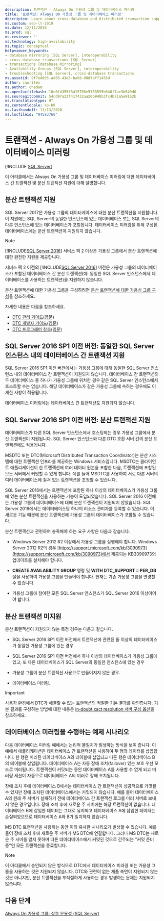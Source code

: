 ```yaml
---
description: 트랜잭션 - Always On 가용성 그룹 및 데이터베이스 미러링
title: '트랜잭션: Always On 가용성 그룹 및 데이터베이스 미러링'
descripton: Learn about cross-database and distributed transaction support for SQL Server Always On availability groups and database mirroring.
ms.custom: seo-lt-2019
ms.date: 12/11/2018
ms.prod: sql
ms.reviewer: ''
ms.technology: high-availability
ms.topic: conceptual
helpviewer_keywords:
- database mirroring [SQL Server], interoperability
- cross-database transactions [SQL Server]
- transactions [database mirroring]
- Availability Groups [SQL Server], interoperability
- troubleshooting [SQL Server], cross-database transactions
ms.assetid: 9f7ed895-ad65-43e3-ba08-00d7bff1456d
author: cawrites
ms.author: chadam
ms.openlocfilehash: 10e0f4355f3415708e5783595b048f7ae3b540d0
ms.sourcegitcommit: 54cd97a33f417432aa26b948b3fc4b71a5e9162b
ms.translationtype: HT
ms.contentlocale: ko-KR
ms.lasthandoff: 11/13/2020
ms.locfileid: "94583760"
---
```

# <a name="transactions---availability-groups-and-database-mirroring"></a>트랜잭션 - Always On 가용성 그룹 및 데이터베이스 미러링
[!INCLUDE [SQL Server](../../../includes/applies-to-version/sqlserver.md)]

이 아티클에서는 Always On 가용성 그룹 및 데이터베이스 미러링에 대한 데이터베이스 간 트랜잭션 및 분산 트랜잭션 지원에 대해 설명합니다.  

## <a name="support-for-distributed-transactions"></a>분산 트랜잭션 지원

SQL Server 2017은 가용성 그룹의 데이터베이스에 대한 분산 트랜잭션을 지원합니다. 이 지원에는 SQL Server의 동일한 인스턴스에 있는 데이터베이스 또는 SQL Server의 다른 인스턴스에 있는 데이터베이스가 포함됩니다. 데이터베이스 미러링을 위해 구성된 데이터베이스에는 분산 트랜잭션이 지원되지 않습니다.

> [!NOTE]
> [!INCLUDE[SQL Server 2016](../../../includes/sssql15-md.md)] 서비스 팩 2 이상은 가용성 그룹에서 분산 트랜잭션에 대한 완전한 지원을 제공합니다. 
> 
> 서비스 팩 2 이전의 [!INCLUDE[SQL Server 2016](../../../includes/sssql15-md.md)] 버전은 가용성 그룹의 데이터베이스가 포함된 데이터베이스 간 분산 트랜잭션(예: 동일한 SQL Server 인스턴스에서 데이터베이스를 사용하는 트랜잭션)을 지원하지 않습니다.

분산 트랜잭션에 대한 가용성 그룹을 구성하려면 [분산 트랜잭션에 대한 가용성 그룹 구성](configure-availability-group-for-distributed-transactions.md)을 참조하세요.

자세한 내용은 다음을 참조하세요.

- [DTC 관리 가이드(영문)](/previous-versions/windows/desktop/ms681291(v=vs.85))
- [DTC 개발자 가이드(영문)](/previous-versions/windows/desktop/ms679938(v=vs.85))
- [DTC 프로그래머 참조(영문)](/previous-versions/windows/desktop/ms686108(v=vs.85))

## <a name="sql-server-2016-sp1-and-before-support-for-cross-database-transactions-within-the-same-sql-server-instance"></a>SQL Server 2016 SP1 이전 버전: 동일한 SQL Server 인스턴스 내의 데이터베이스 간 트랜잭션 지원  

SQL Server 2016 SP1 이전 버전에서는 가용성 그룹에 대해 동일한 SQL Server 인스턴스 내의 데이터베이스 간 트랜잭션이 지원되지 않습니다. 데이터베이스 간 트랜잭션의 두 데이터베이스 중 하나가 가용성 그룹에 위치한 경우 같은 SQL Server 인스턴스에서 호스트할 수는 없습니다. 해당 데이터베이스가 같은 가용성 그룹에 속하는 경우에도 이 제한 사항이 적용됩니다.  
  
데이터베이스 미러링에는 데이터베이스 간 트랜잭션도 지원되지 않습니다.  
  
##  <a name="sql-server-2016-sp1-and-before-support-for-distributed-transactions"></a><a name="dtcsupport"></a> SQL Server 2016 SP1 이전 버전: 분산 트랜잭션 지원  
데이터베이스가 다른 SQL Server 인스턴스에서 호스팅되는 경우 가용성 그룹에서 분산 트랜잭션이 지원됩니다. SQL Server 인스턴스와 다른 DTC 호환 서버 간의 분산 트랜잭션에도 적용됩니다.  
 
MSDTC 또는 DTC(Microsoft Distributed Transaction Coordinator)는 분산 시스템에 대한 트랜잭션 인프라를 제공하는 Windows 서비스입니다. MSDTC는 클라이언트 애플리케이션이 한 트랜잭션에 여러 데이터 원본을 포함한 다음, 트랜잭션에 포함된 모든 서버에서 커밋할 수 있게 합니다. 예를 들어 MSDTC를 사용하여 서로 다른 서버의 여러 데이터베이스에 걸쳐 있는 트랜잭션을 조정할 수 있습니다.

SQL Server 2016에서는 트랜잭션에 포함된 하나 이상의 데이터베이스가 가용성 그룹에 있는 분산 트랜잭션을 사용하는 기능이 도입되었습니다. SQL Server 2016 이전에는 가용성 그룹의 데이터베이스에 대해 분산 트랜잭션이 지원되지 않았습니다. SQL Server 2016에서는 데이터베이스당 하나의 리소스 관리자를 등록할 수 있습니다. 이 새로운 기능 때문에 분산 트랜잭션에 가용성 그룹의 데이터베이스가 포함될 수 있습니다.
  
 분산 트랜잭션과 관련하여 충족해야 하는 요구 사항은 다음과 같습니다.  
  
-   Windows Server 2012 R2 이상에서 가용성 그룹을 실행해야 합니다. Windows Server 2012 R2의 경우 [https://support.microsoft.com/kb/3090973](https://support.microsoft.com/kb/3090973)에서 제공되는 KB3090973의 업데이트를 설치해야 합니다.  
  
-   **CREATE AVAILABILITY GROUP** 명령 및 **WITH DTC\_SUPPORT = PER_DB** 절을 사용하여 가용성 그룹을 만들어야 합니다. 현재는 기존 가용성 그룹을 변경할 수 없습니다.  

- 가용성 그룹에 참여한 모든 SQL Server 인스턴스가 SQL Server 2016 이상이어야 합니다.
 
 ## <a name="non-support-for-distributed-transactions"></a>분산 트랜잭션 미지원
 분산 트랜잭션이 지원되지 않는 특정 경우는 다음과 같습니다.
 
 - SQL Server 2016 SP1 이전 버전에서 트랜잭션에 관련된 둘 이상의 데이터베이스가 동일한 가용성 그룹에 있는 경우
 
 - SQL Server 2016 SP1 이전 버전에서 하나 이상의 데이터베이스가 가용성 그룹에 있고, 또 다른 데이터베이스가 SQL Server의 동일한 인스턴스에 있는 경우 
 
 - 가용성 그룹이 분산 트랜잭션 사용으로 만들어지지 않은 경우.
 
 - 데이터베이스 미러링.
 
 > [!IMPORTANT]
 > 사용자 환경에서 DTC가 해결할 수 없는 트랜잭션의 적절한 기본 결과를 확인합니다.  기본 결과를 구성하는 방법에 대한 내용은 [in-doubt xact resolution 서버 구성 옵션](../../../database-engine/configure-windows/in-doubt-xact-resolution-server-configuration-option.md)을 참조하세요.
  
## <a name="example-scenario-with-database-mirroring"></a>데이터베이스 미러링을 수행하는 예제 시나리오  
 다음 데이터베이스 미러링 예에서는 논리적 불일치가 발생하는 방식을 보여 줍니다. 이 예에서 애플리케이션은 데이터베이스 간 트랜잭션을 사용하여 두 행의 데이터를 삽입합니다. 한 행은 미러된 데이터베이스 A의 테이블에 삽입되고 다른 행은 데이터베이스 B의 테이블에 삽입됩니다. 데이터베이스 A는 자동 장애 조치(failover) 있는 보호 우선 모드로 미러됩니다. 트랜잭션이 커밋되는 동안 데이터베이스 A를 사용할 수 없게 되고 미러링 세션이 자동으로 데이터베이스 A의 미러로 장애 조치됩니다.  
  
 장애 조치 후에 데이터베이스 B에서는 데이터베이스 간 트랜잭션이 성공적으로 커밋될 수 있지만 장애 조치된 데이터베이스에서는 커밋되지 않습니다. 예를 들어 데이터베이스 A의 원래 주 서버가 실패하기 전에 데이터베이스 간 트랜잭션 로그를 미러 서버로 보내지 않은 경우입니다. 장애 조치 후에 새로운 주 서버에는 해당 트랜잭션이 없습니다. 데이터베이스 B에 삽입한 데이터는 그대로 유지되고 데이터베이스 A에 삽입한 데이터는 손실되었으므로 데이터베이스 A와 B가 일치하지 않습니다.  
  
 MS DTC 트랜잭션을 사용하는 동안 이와 유사한 시나리오가 발생할 수 있습니다. 예를 들어 장애 조치 후에 새로운 주 서버가 MS DTC에 연결합니다. 그러나 MS DTC는 새로운 주 서버를 알지 못하며 다른 데이터베이스에서 커밋된 것으로 간주되는 "커밋 준비 중"인 모든 트랜잭션을 종료합니다.  
  
> [!NOTE]  
>  이 아티클에서 승인되지 않은 방식으로 DTC에서 데이터베이스 미러링 또는 가용성 그룹을 사용하는 것은 지원되지 않습니다.  DTC와 관련이 없는 제품 측면이 지원되지 않는 것은 아니지만, 분산 트랜잭션을 부적절하게 사용하는 경우 발생하는 문제는 지원되지 않습니다.  
  
## <a name="next-steps"></a>다음 단계  
 [Always On 가용성 그룹: 상호 운용성 &#40;SQL Server&#41;](../../../database-engine/availability-groups/windows/always-on-availability-groups-interoperability-sql-server.md)  
  
